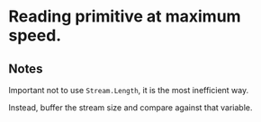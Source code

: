 # Reading primitive at maximum speed.

## Notes
Important not to use `Stream.Length`, it is the most inefficient way.

Instead, buffer the stream size and compare against that variable.